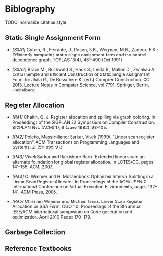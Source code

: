 # Biblography

TODO: normalize citation style.

## Static Single Assignment Form

  * *[SSA1]* Cytron, R., Ferrante, J., Rosen, B.K., Wegman, M.N., Zadeck, F.K.: Efficiently computing static single 
    assignment form and the control dependence graph. TOPLAS 13(4), 451–490 (Oct 1991)

  * *[SSA2]* Braun M., Buchwald S., Hack S., Leißa R., Mallon C., Zwinkau A. (2013) Simple and Efficient Construction
    of Static Single Assignment Form. In: Jhala R., De Bosschere K. (eds) Compiler Construction. CC 2013. Lecture Notes
    in Computer Science, vol 7791. Springer, Berlin, Heidelberg.

## Register Allocation

  * *[RA1]* Chaitin, G. J. Register allocation and spilling via graph coloring. In Proceedings of the SIGPLAN 82 
    Symposium on Compiler Construction. SIGPLAN Not. (ACM) 17, 6 (June 1982), 98-105.

  * *[RA2]* Poletto, Massimiliano; Sarkar, Vivek (1999). "Linear scan register allocation". ACM Transactions on 
    Programming Languages and Systems. 21 (5): 895–913

  * *[RA3]* Vivek Sarkar and Rajkishore Barik. Extended linear scan: an alternate foundation for global register
    allocation. In LCTES/CC, pages 141–155. ACM, 2007.

  * *[RA4]* C. Wimmer and H. M&ouml;ssenb&ouml;ck. Optimized Interval Splitting in a Linear Scan Register Allocator. In
    Proceedings of the ACM/USENIX International Conference on Virtual Execution Environments, pages 132–141. ACM Press,
    2005.

  * *[RA5]* Christian Wimmer and Michael Franz. Linear Scan Register Allocation on SSA Form. CGO '10: Proceedings of 
    the 8th annual IEEE/ACM international symposium on Code generation and optimization. April 2010 Pages 170–179.

## Garbage Collection

## Reference Textbooks
